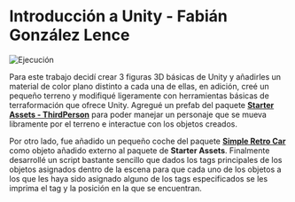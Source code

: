 # Introducción a Unity - Fabián González Lence

![Ejecución](./images/execution.gif)

Para este trabajo decidí crear 3 figuras 3D básicas de Unity y añadirles un material de color plano distinto a cada una de ellas, en adición, creé un pequeño terreno y modifiqué ligeramente con herramientas básicas de terraformación que ofrece Unity. Agregué un prefab del paquete **[Starter Assets - ThirdPerson](https://assetstore.unity.com/packages/essentials/starter-assets-thirdperson-updates-in-new-charactercontroller-pa-196526)** para poder manejar un personaje que se mueva libramente por el terreno e interactue con los objetos creados. 

Por otro lado, fue añadido un pequeño coche del paquete **[Simple Retro Car](https://assetstore.unity.com/packages/3d/vehicles/simple-retro-car-291522)** como objeto añadido externo al paquete de **Starter Assets**. Finalmente desarrollé un script bastante sencillo que dados los tags principales de los objetos asignados dentro de la escena para que cada uno de los objetos a los que les haya sido asignado alguno de los tags especificados se les imprima el tag y la posición en la que se encuentran.
